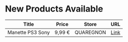 # New Products Available

| Title | Price | Store | URL |
|---|---|---|---|
| Manette PS3 Sony | 9,99 € | QUAREGNON | [Link](https://www.cashconverters.be/fr/accessoires-jeux-video/639467-manette-ps3-sony.html) |
